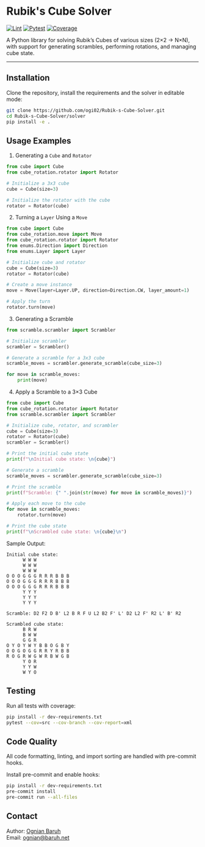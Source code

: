 # Rubik's Cube Solver

[![Lint](https://img.shields.io/github/actions/workflow/status/ogi02/Rubik-s-Cube-Solver/solver-lint.yml?branch=main&label=Lint)](https://github.com/ogi02/Rubik-s-Cube-Solver/actions)
[![Pytest](https://img.shields.io/github/actions/workflow/status/ogi02/Rubik-s-Cube-Solver/solver-test.yml?branch=main&label=Pytest)](https://github.com/ogi02/Rubik-s-Cube-Solver/actions)
[![Coverage](https://codecov.io/gh/ogi02/Rubik-s-Cube-Solver/branch/main/graph/badge.svg)](https://codecov.io/gh/ogi02/Rubik-s-Cube-Solver)

A Python library for solving Rubik’s Cubes of various sizes (2×2 → N×N), with support for generating scrambles, performing rotations, and managing cube state.

---

## Installation

Clone the repository, install the requirements and the solver in editable mode:

```bash
git clone https://github.com/ogi02/Rubik-s-Cube-Solver.git
cd Rubik-s-Cube-Solver/solver
pip install -e .
```

## Usage Examples

1. Generating a `Cube` and `Rotator`

```python
from cube import Cube
from cube_rotation.rotator import Rotator

# Initialize a 3x3 cube
cube = Cube(size=3)

# Initialize the rotator with the cube
rotator = Rotator(cube)
```

2. Turning a `Layer` Using a `Move`

```python
from cube import Cube
from cube_rotation.move import Move
from cube_rotation.rotator import Rotator
from enums.Direction import Direction
from enums.Layer import Layer

# Initialize cube and rotator
cube = Cube(size=3)
rotator = Rotator(cube)

# Create a move instance
move = Move(layer=Layer.UP, direction=Direction.CW, layer_amount=1)

# Apply the turn
rotator.turn(move)
```

3. Generating a Scramble

```python
from scramble.scrambler import Scrambler

# Initialize scrambler
scrambler = Scrambler()

# Generate a scramble for a 3x3 cube
scramble_moves = scrambler.generate_scramble(cube_size=3)

for move in scramble_moves:
    print(move)
```

4. Apply a Scramble to a 3×3 Cube

```python
from cube import Cube
from cube_rotation.rotator import Rotator
from scramble.scrambler import Scrambler

# Initialize cube, rotator, and scrambler
cube = Cube(size=3)
rotator = Rotator(cube)
scrambler = Scrambler()

# Print the initial cube state
print(f"\nInitial cube state: \n{cube}")

# Generate a scramble
scramble_moves = scrambler.generate_scramble(cube_size=3)

# Print the scramble
print(f"Scramble: {" ".join(str(move) for move in scramble_moves)}")

# Apply each move to the cube
for move in scramble_moves:
    rotator.turn(move)

# Print the cube state
print(f"\nScrambled cube state: \n{cube}\n")
```

Sample Output:
```text
Initial cube state: 
      W W W
      W W W
      W W W
O O O G G G R R R B B B
O O O G G G R R R B B B
O O O G G G R R R B B B
      Y Y Y
      Y Y Y
      Y Y Y

Scramble: D2 F2 D B' L2 B R F U L2 B2 F' L' D2 L2 F' R2 L' B' R2

Scrambled cube state: 
      B R W
      B W W
      G G R
O Y O Y W Y B B O G B Y
O O G O G G R R Y R B B
R O G R W G W R B W G B
      Y O R
      Y Y W
      W Y O
```

## Testing
Run all tests with coverage:

```bash
pip install -r dev-requirements.txt
pytest --cov=src --cov-branch --cov-report=xml
```

## Code Quality
All code formatting, linting, and import sorting are handled with pre-commit hooks.

Install pre-commit and enable hooks:

```bash
pip install -r dev-requirements.txt
pre-commit install
pre-commit run --all-files
```

## Contact
Author: [Ognian Baruh](https://github.com/ogi02)  
Email: [ognian@baruh.net](mailto:ognian@baruh.net)